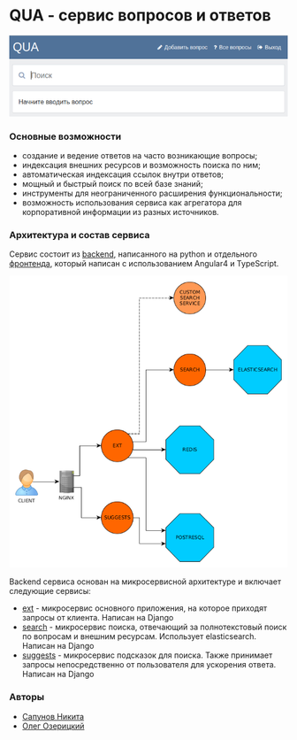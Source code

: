 # QUA - сервис вопросов и ответов

![QUA frontpage](docs/img/qua_front.png)

### Основные возможности

- создание и ведение ответов на часто возникающие вопросы;
- индексация внешних ресурсов и возможность поиска по ним;
- автоматическая индексация ссылок внутри ответов;
- мощный и быстрый поиск по всей базе знаний;
- инструменты для неограниченного расширения функциональности;
- возможность использования сервиса как агрегатора для корпоративной информации из разных источников.


### Архитектура и состав сервиса

Сервис состоит из [backend](https://github.com/Sapunov/qua), написанного на python и отдельного [фронтенда](https://github.com/Dexig/qua-ui), который написан с использованием Angular4 и TypeScript.


![архитектура сервиса](docs/img/architecture2.png)


Backend сервиса основан на микросервисной архитектуре и включает следующие сервисы:


- [ext](docs/ext/README.md) - микросервис основного приложения, на которое приходят запросы от клиента. Написан на Django
- [search](docs/search/README.md) - микросервис поиска, отвечающий за полнотекстовый поиск по вопросам и внешним ресурсам. Использует elasticsearch. Написан на Django
- [suggests](docs/suggests/README.md) - микросервис подсказок для поиска. Также принимает запросы непосредственно от пользователя для ускорения ответа. Написан на Django


### Авторы

- [Сапунов Никита](https://github.com/sapunov)
- [Олег Озерицкий](https://github.com/dexig)
